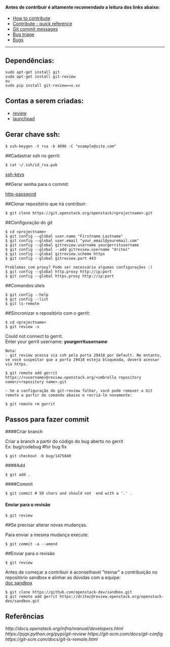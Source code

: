 
#### Antes de contribuir é altamente recomendado a leitura dos links abaixo:

* [How to contribute](https://wiki.openstack.org/wiki/How_To_Contribute)
* [Contribute - quick reference](http://docs.openstack.org/infra/manual/developers.html)
* [Git commit messages](https://wiki.openstack.org/wiki/GitCommitMessages)
* [Bug triage](https://wiki.openstack.org/wiki/BugTriage)
* [Bugs](https://wiki.openstack.org/wiki/Bugs)

---
## Dependências:

```
sudo apt-get install git  
sudo apt-get install git-review  
ou  
sudo pip install git-review==x.xx
```

## Contas a serem criadas:
* [review](https://review.openstack.org/)  
* [launchpad](https://launchpad.net/)



## Gerar chave ssh:
```
$ ssh-keygen -t rsa -b 4096 -C "example@site.com"
```
##Cadastrar ssh no gerrit:
```
$ cat ~/.ssh/id_rsa.pub
```
[ssh-keys](https://review.openstack.org/#/settings/ssh-keys)

##Gerar senha para o commit:

[http-password](https://review.openstack.org/#/settings/http-password)


##Clonar repositório que irá contribuir:
```
$ git clone https://git.openstack.org/openstack/<projectname>.git
```

##Configuração do git
```
$ cd <projectname>
$ git config --global user.name "Firstname Lastname"  
$ git config --global user.email "your_email@youremail.com"  
$ git config --global gitreview.username yourgerritusername  
$ git config --global --add gitreview.username "dritec"  
$ git config --global gitreview.scheme https  
$ git config --global gitreview.port 443  
```

```
Problemas com proxy? Pode ser necessário algumas configurações :)  
$ git config --global http.proxy http://ip:port  
$ git config --global https.proxy http://ip:port  
```

##Comandos úteis
```
$ git config --help  
$ git config --list  
$ git ls-remote  
```

##Sincronizar o repositório com o gerrit:
```
$ cd <projectname>
$ git review -s
```

Could not connect to gerrit.  
Enter your gerrit username: <b>yourgerritusername</b>

```
Nota:
- git review acessa via ssh pela porta 29418 por default. No entanto, se você suspeitar que a porta 29418 esteja bloqueada, deverá acessar via https.  

$ git remote add gerrit https://<username>@review.openstack.org/<umbrella repository name>/<repository name>.git  

- Se a configuração do git-review falhar, você pode remover o Git remoto a partir do comando abaixo e recriá-lo novamente:  

$ git remote rm gerrit
```

## Passos para fazer commit

####Criar branch

Criar a branch a partir do código do bug aberto no gerrit  
Ex: bug/codebug  #for bug fix  
```
$ git checkout -b bug/1475840  
```
####Add  
```
$ git add . 
```
####Commit
```
$ git commit # 50 chars and should not  end with a '.' .
```
#### Enviar para o revisão
```
$ git review
```

##Se precisar alterar novas mudanças. 

Para enviar a mesma mudança execute:
```
$ git commit -a --amend
```
##Enviar para o revisão
```
$ git review
```


Antes de começar a contribuir é aconselhavel "treinar" a contribuição no repositório sandbox e alinhar as dúvidas com a equipe:  
[doc sandbox](http://docs.openstack.org/infra/manual/sandbox.html)  

```
$ git clone https://github.com/openstack-dev/sandbox.git
$ git remote add gerrit https://dritec@review.openstack.org/openstack-dev/sandbox.git
```

## Referências 
<i>
http://docs.openstack.org/infra/manual/developers.html  
https://pypi.python.org/pypi/git-review
https://git-scm.com/docs/git-config
https://git-scm.com/docs/git-ls-remote.html 
</i>
